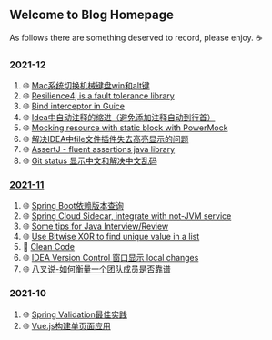 ## Welcome to Blog Homepage

As follows there are something deserved to record, please enjoy. ☕️

### 2021-12

1. 🌐 [Mac系统切换机械键盘win和alt键](https://www.jianshu.com/p/66922b2bc8c3)
2. 🌐 [Resilience4j is a fault tolerance library](https://github.com/resilience4j/resilience4j)
3. 🌐 [Bind interceptor in Guice](https://stackoverflow.com/questions/2716993/hidden-features-of-google-guice/2718802)
4. 🌐 [Idea中自动注释的缩进（避免添加注释自动到行首）](https://blog.csdn.net/daizhe/article/details/78249272)
5. 🌐 [Mocking resource with static block with PowerMock](https://stackoverflow.com/questions/47853919/mocking-getresource-in-static-block-with-powermock#comment82699235_47853919)
6. 🌐 [解决IDEA中file文件插件失去高亮显示的问题](https://blog.csdn.net/weixin_45310564/article/details/106183955)
7. 🌐 [AssertJ - fluent assertions java library](https://assertj.github.io/doc/)
8. 🌐 [Git status 显示中文和解决中文乱码](https://blog.csdn.net/u012145252/article/details/81775362)

### [2021-11](./2021-11/index.md)

1. 🌐 [Spring Boot依赖版本查询](https://start.spring.io/actuator/info)
2. 🌐 [Spring Cloud Sidecar, integrate with not-JVM service](https://cloud.spring.io/spring-cloud-netflix/multi/multi__polyglot_support_with_sidecar.html)
3. 🌐 [Some tips for Java Interview/Review](http://blog.itmyhome.com/java-interview/)
4. 🌐 [Use Bitwise XOR to find unique value in a list](https://yonatankra.com/how-to-find-a-unique-number-in-a-list-of-pairs/)
5. 🔗 [Clean Code](./2021-11/clean-code.md)
6. 🌐 [IDEA Version Control 窗口显示 local changes](https://blog.csdn.net/comeilmforever/article/details/107753783)
7. 🌐 [八叉说-如何衡量一个团队成员是否靠谱](https://mp.weixin.qq.com/s/J3YfH7kilubHflyJk5yUAg)

### 2021-10

1. 🌐 [Spring Validation最佳实践](https://segmentfault.com/a/1190000023471742)
2. 🌐 [Vue.js构建单页面应用](https://www.jianshu.com/p/3fd8f088e824)
